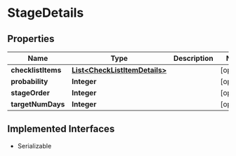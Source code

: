 

# StageDetails


## Properties

| Name | Type | Description | Notes |
|------------ | ------------- | ------------- | -------------|
|**checklistItems** | [**List&lt;CheckListItemDetails&gt;**](CheckListItemDetails.md) |  |  [optional] |
|**probability** | **Integer** |  |  [optional] |
|**stageOrder** | **Integer** |  |  [optional] |
|**targetNumDays** | **Integer** |  |  [optional] |


## Implemented Interfaces

* Serializable

